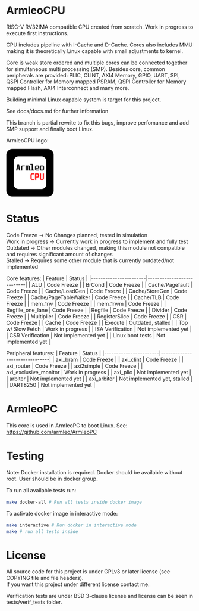 # ArmleoCPU

RISC-V RV32IMA compatible CPU created from scratch.  Work in progress to execute first instructions.

CPU includes pipeline with I-Cache and D-Cache. Cores also includes MMU making it is theoretically Linux capable with small adjustments to kernel.

Core is weak store ordered and multiple cores can be connected together for simultaneous multi processing (SMP).
Besides core, common peripherals are provided: PLIC, CLINT, AXI4 Memory, GPIO, UART, SPI, QSPI Controller for Memory mapped PSRAM, QSPI Controller for Memory mapped Flash, AXI4 Interconnect and many more.

Building minimal Linux capable system is target for this project.

See docs/docs.md for further information

This branch is partial rewrite to fix this bugs, improve perfomance and add SMP support and finally boot Linux.

ArmleoCPU logo:

<img src="docs/Logo.png" alt="ArmleoCPU Logo" width="128"/>

# Status

Code Freeze -> No Changes planned, tested in simulation  
Work in progress -> Currently work in progress to implement and fully test  
Outdated -> Other modules changed, making this module not compatible and requires significant amount of changes  
Stalled -> Requires some other module that is currently outdated/not implemented  

Core features:
| Feature               | Status                    |
|-----------------------|---------------------------|
| ALU                   | Code Freeze               |
| BrCond                | Code Freeze               |
| Cache/Pagefault       | Code Freeze               |
| Cache/LoadGen         | Code Freeze               |
| Cache/StoreGen        | Code Freeze               |
| Cache/PageTableWalker | Code Freeze               |
| Cache/TLB             | Code Freeze               |
| mem_1rw               | Code Freeze               |
| mem_1rwm              | Code Freeze               |
| Regfile_one_lane      | Code Freeze               |
| Regfile               | Code Freeze               |
| Divider               | Code Freeze               |
| Multiplier            | Code Freeze               |
| RegisterSlice         | Code Freeze               |
| CSR                   | Code Freeze               |
| Cache                 | Code Freeze               |
| Execute               | Outdated, stalled         |
| Top w/ Slow Fetch     | Work in progress          |
| ISA Verification      | Not implemented yet       |
| CSR Verification      | Not implemented yet       |
| Linux boot tests      | Not implemented yet       |

Peripheral features:
| Feature               | Status                        |
|-----------------------|-------------------------------|
| axi_bram              | Code Freeze                   |
| axi_clint             | Code Freeze                   |
| axi_router            | Code Freeze                   |
| axi2simple            | Code Freeze                   |
| axi_exclusive_monitor | Work in progress              |
| axi_plic              | Not implemented yet           |
| arbiter               | Not implemented yet           |
| axi_arbiter           | Not implemented yet, stalled  |
| UART8250              | Not implemented yet           |

# ArmleoPC
This core is used in ArmleoPC to boot Linux. See: https://github.com/armleo/ArmleoPC

# Testing
Note: Docker installation is required. Docker should be available without root. User should be in docker group.

To run all available tests run:

```bash
make docker-all # Run all tests inside docker image
```

To activate docker image in interactive mode:
```bash
make interactive # Run docker in interactive mode
make # run all tests inside
```

# License
All source code for this project is under GPLv3 or later license (see COPYING file and file headers).  
If you want this project under different license contact me.

Verification tests are under BSD 3-clause license and license can be seen in tests/verif_tests folder.

